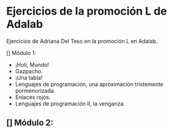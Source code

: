 # Ejercicios de la promoción L de **Adalab**
Ejercicios de Adriana Del Teso en la promoción L en Adalab.

[] Módulo 1:
- ¡Holi, Mundo!
- Gazpacho.
- ¡Una tabla!
- Lenguajes de programación, una aproximación trístemente pormenorizada.
- Enlaces rojos.
- Lenguajes de programación II, la venganza.

[] Módulo 2:
-
